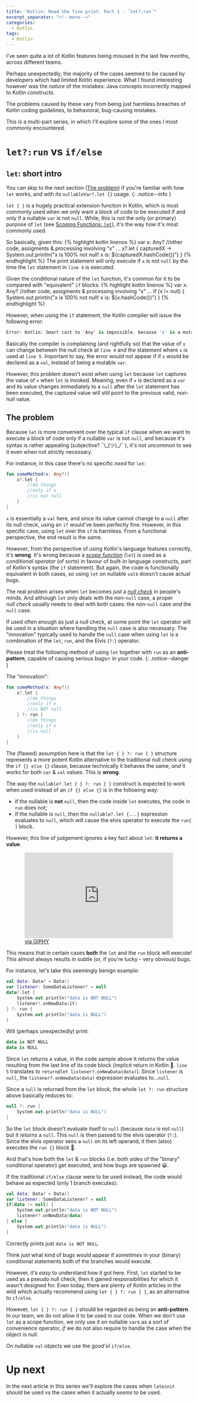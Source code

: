```yaml
---
title: "Kotlin: Read the fine print. Part 1 - `let?:run`"
excerpt_separator: "<!--more-->"
categories:
  - Kotlin
tags:
  - Kotlin
---
```


I've seen quite a lot of Kotlin features being misused in the last few months, across different teams. 

Perhaps unexpectedly, the majority of the cases seemed to be caused by <!--more--> developers which had limited Kotlin experience. What I found interesting however was the *nature* of the mistakes: Java concepts incorrectly mapped to Kotlin constructs. 

The problems caused by these vary from being just harmless breaches of Kotlin coding guidelines, to behavioral, bug-causing mistakes.

This is a multi-part series, in which I'll explore some of the ones I most commonly encountered.

# `let?:run` **vs** `if/else`

## `let`: short intro

You can skip to the next section ([The problem](#the-problem)) if you're familiar with how `let` works, and with its `nullableVar?.let {}` usage.
{: .notice--info }

`let { }` is a hugely practical extension function in Kotlin, which is most commonly used when we only want a block of code to be executed if and only if a nullable `var` is not `null`. While, this is not the only (or primary) purpose of `let` (see <a href="https://kotlinlang.org/docs/reference/scope-functions.html#let" target="blank">Scoping Functions: `let`</a>), it's the way how it's most commonly used.

So basically, given this:
{% highlight kotlin linenos %}
var x: Any?
//other code, assigments & processing involving "x"
...
x?.let { capturedX ->
    System.out.println("x is 100% not null! x is: ${capturedX.hashCode()}")
}
{% endhighlight %}
The print statement will only execute if `x` is not `null` by the time the `let` statement in `line 4` is executed.

Given the conditional nature of the `let` function, it's common for it to be compared with "equivalent" `if` blocks:
{% highlight kotlin linenos %}
var x: Any?
//other code, assigments & processing involving "x"
...
if (x != null) {
    System.out.println("x is 100% not null! x is: ${x.hashCode()}")
}
{% endhighlight %}

However, when using the `if` statement, the Kotlin compiler will issue the following error: 
``` kotlin
Error: Kotlin: Smart cast to 'Any' is impossible, because 'x' is a mutable property that could have been changed by this time.
```
Basically the compiler is complaining (and rightfully so) that the value of `x` can change between the null&nbsp;check at `line 4` and the statement where `x` is used at `line 5`. Important to say, the error would not appear if if `x` would be declared as a `val`, instead of being a mutable `var`.

However, this problem doesn't exist when using `let` because `let` captures the value of `x` when `let` is invoked. Meaning, even if `x` is declared as a `var` and its value changes immediately to a `null` after the `let` statement has been executed, the captured value will still point to the previous valid, non-null value.

## The problem

Because `let` is more convenient over the typical `if` clause when we want to execute a block of code only if a nullable `var` is not `null`, and because it's syntax is rather appealing (subjective? ¯\\\_(ツ)_/¯ ), it's not uncommon to see it even when not strictly necessary. 

For instance, in this case there's no specific *need* for `let`:

```kotlin
fun someMethod(x: Any?){
    x?.let {
        //do things
        //only if x
        //is not null
    }
}
```
`x` is essentially a `val` here, and since its value cannot change to a `null` after its null&nbsp;check, using an `if` would've been perfectly fine. However, in this specific case, using `let` over the `if` is harmless. From a functional perspective, the end result is the same.

*However*, from the perspective of using Kotlin's language features correctly, it's **wrong**. It's wrong because a [*scope function*](https://kotlinlang.org/docs/reference/scope-functions.html) (`let`) is used as a *conditional operator* (of sorts) in favour of built-in language constructs, part of Kotlin's syntax (the `if` statement). But again, the code is functionally equivalent in both cases, so using `let` on nullable `val`s doesn't cause actual bugs.

The real problem arises when `let` becomes *just* a *<u>null&nbsp;check</u>* in people's minds. And although `let` only deals with the non-`null` case, a proper *null&nbsp;check* usually needs to deal with both cases: the non-`null` case *and* the `null` case. 

If used often enough as just a null&nbsp;check, at some point the `let` operator will be used in a situation where handling the `null` case is also necessary. The "innovation" typically used to handle the `null` case when using `let` is a combination of the `let`, `run`, and the Elvis (`?:`) operator.

Please treat the following method of using `let` together with `run` as an **anti-pattern**, capable of causing serious bugs🔥 in your code.
{: .notice--danger }

The "innovation":

```kotlin
fun someMethod(x: Any?){
    x?.let {
        //do things
        //only if x
        //is NOT null
    } ?: run {
        //do things
        //only if x
        //is null
    }
}
```

The (flawed) assumption here is that the `let { } ?: run { }` structure represents a more potent Kotlin alternative to the traditional null&nbsp;check using the `if {} else {}` clause, because technically it behaves the same, *and* it works for both `var` & `val` values. This is **wrong**.

The way the `nullable?.let { } ?: run { }` construct is expected to work when used instead of an `if {} else {}` is in the following way:
  * if the nullable is **not** `null`, then the code inside `let` executes, the code in `run` does not;
  * if the nullable is `null`, then the `nullable?.let {...}` expression evaluates to `null`, which will cause the elvis operator to execute the `run{ }` block.

However, this line of judgement ignores a key fact about `let`: **it returns a value**.

<div style="width:80%;height:0;padding-bottom:46%;position:relative;margin:auto;">
    <iframe src="https://giphy.com/embed/3dcImYGte7itiKoTfw" width="100%" height="100%" style="position:absolute" frameBorder="0" class="giphy-embed" allowFullScreen></iframe>
</div>
<p style="width:80%;position:relative;margin:auto;">
    <a href="https://giphy.com/gifs/oceans-8-trailer-3dcImYGte7itiKoTfw">via GIPHY</a>
</p>

This means that in certain cases **both** the `let` and the `run` block will execute! This almost always results in subtle (or, if you're lucky - very obvious) bugs.

For instance, let's take this seemingly benign example:

```kotlin
val data: Data? = Data()
var listener: SomeDataListener? = null
data?.let {
    System.out.println("data is NOT NULL")
    listener?.onNewData(it)     
} ?: run {
    System.out.println("data is NULL")
}
```
Will (perhaps unexpectedly) print:
```kotlin
data is NOT NULL
data is NULL
```

Since `let` returns a value, in the code sample above it returns the value resulting from the last line of its code block (implicit return in Kotlin 🙂. `line 5` translates to `return@let listener?.onNewData(data)`). Since `listener` is `null`, the `listener?.onNewData(data)` expression evaluates to...`null`. 

Since a `null` is returned from the `let` block, the whole `let ?: run` structure above basically reduces to:
```kotlin
null ?: run {
    System.out.println("data is NULL")
}
```

So the `let` block doesn't evaluate itself to `null` (because `data` is not `null`) but *it returns* a `null`. This `null` is then passed to the elvis operator (`?:`). Since the elvis operator sees a `null` on its left operand, it then (also) executes the `run {}` block 🙂. 

And that's how both the `let` & `run` blocks (i.e. both sides of the "binary" conditional operator) get executed, and how bugs are spawned 😀.

If the traditional `if/else` clause were to be used instead, the code would behave as expected (only 1 branch executes): 
```kotlin
val data: Data? = Data()
var listener: SomeDataListener? = null
if(data != null) {
    System.out.println("data is NOT NULL")
    listener?.onNewData(data)     
} else {
    System.out.println("data is NULL")
}
```
Correctly prints just `data is NOT NULL`.

Think just what kind of bugs would appear if *sometimes* in your (binary) conditional statements both of the branches would execute. 

However, it's *easy* to understand how it got here. First, `let` started to be used as a pseudo null&nbsp;check, then it gained responsibilities for which it wasn't designed for. Even today, there are plenty of Kotlin articles in the wild which actually recommend using `let { } ?: run { }`, as an alternative to `if/else`. 

However, `let { } ?: run { }` should be regarded as being an **anti-pattern**. In our team, we do not allow it to be used in our code. When we don't use `let` as a scope function, we only use it on nullable `var`s as a sort of convenience operator, *if* we do not also require to handle the case when the object is null. 

On nullable `val` objects we use the good'ol `if/else`.

# Up next

In the next article in this series we'll explore the cases when `lateinit` *should* be used vs the cases when it actually *seems* to be used. 
